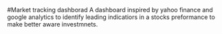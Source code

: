 #Market tracking dashborad
A dashboard inspired by yahoo finance and google analytics to identify leading indicatiors in a stocks preformance to make better aware investmnets.
